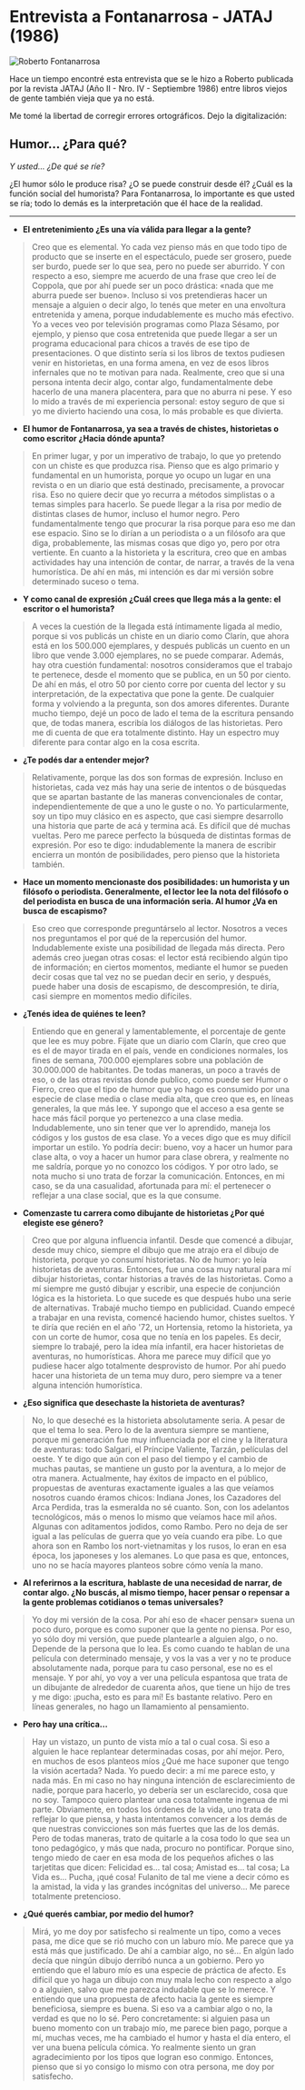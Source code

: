 # Entrevista a Fontanarrosa - JATAJ (1986)

![](../../../shared/images/Roberto_Fontanarrosa.png "Roberto Fontanarrosa")

Hace un tiempo encontré esta entrevista que se le hizo a Roberto publicada por la revista JATAJ (Año II - Nro. IV - Septiembre 1986) entre libros viejos de gente también vieja que ya no está.

Me tomé la libertad de corregir errores ortográficos. Dejo la digitalización:

## Humor... ¿Para qué?

*Y usted... ¿De qué se ríe?*

¿El humor sólo le produce risa? ¿O se puede construir desde él? ¿Cuál es la función social del humorista? Para Fontanarrosa, lo importante es que usted se ría; todo lo demás es la interpretación que él hace de la realidad.

______________________________________________________________________

- **El entretenimiento ¿Es una vía válida para llegar a la gente?**

> Creo que es elemental. Yo cada vez pienso más en que todo tipo de producto que se inserte en el espectáculo, puede ser grosero, puede ser burdo, puede ser lo que sea, pero no puede ser aburrido. Y con respecto a eso, siempre me acuerdo de una frase que creo leí de Coppola, que por ahí puede ser un poco drástica: «nada que me aburra puede ser bueno». Incluso si vos pretendieras hacer un mensaje a alguien o decir algo, lo tenés que meter en una envoltura entretenida y amena, porque indudablemente es mucho más efectivo. Yo a veces veo por televisión programas como Plaza Sésamo, por ejemplo, y pienso que cosa entretenida que puede llegar a ser un programa educacional para chicos a través de ese tipo de presentaciones. O que distinto sería si los libros de textos pudiesen venir en historietas, en una forma amena, en vez de esos libros infernales que no te motivan para nada. Realmente, creo que si una persona intenta decir algo, contar algo, fundamentalmente debe hacerlo de una manera placentera, para que no aburra ni pese. Y eso lo mido a través de mi experiencia personal: estoy seguro de que si yo me divierto haciendo una cosa, lo más probable es que divierta.

- **El humor de Fontanarrosa, ya sea a través de chistes, historietas o como escritor ¿Hacia dónde apunta?**

> En primer lugar, y por un imperativo de trabajo, lo que yo pretendo con un chiste es que produzca risa. Pienso que es algo primario y fundamental en un humorista, porque yo ocupo un lugar en una revista o en un diario que está destinado, precisamente, a provocar risa. Eso no quiere decir que yo recurra a métodos simplistas o a temas simples para hacerlo. Se puede llegar a la risa por medio de distintas clases de humor, incluso el humor negro. Pero fundamentalmente tengo que procurar la risa porque para eso me dan ese espacio. Sino se lo dirían a un periodista o a un filósofo ara que diga, probablemente, las mismas cosas que digo yo, pero por otra vertiente. En cuanto a la historieta y la escritura, creo que en ambas actividades hay una intención de contar, de narrar, a través de la vena humorística. De ahí en más, mi intención es dar mi versión sobre determinado suceso o tema.

- **Y como canal de expresión ¿Cuál crees que llega más a la gente: el escritor o el humorista?**

> A veces la cuestión de la llegada está íntimamente ligada al medio, porque si vos publicás un chiste en un diario como Clarín, que ahora está en los 500.000 ejemplares, y después publicás un cuento en un libro que vende 3.000 ejemplares, no se puede comparar. Además, hay otra cuestión fundamental: nosotros consideramos que el trabajo te pertenece, desde el momento que se publica, en un 50 por ciento. De ahí en más, el otro 50 por ciento corre por cuenta del lector y su interpretación, de la expectativa que pone la gente. De cualquier forma y volviendo a la pregunta, son dos amores diferentes. Durante mucho tiempo, dejé un poco de lado el tema de la escritura pensando que, de todas manera, escribía los diálogos de las historietas. Pero me di cuenta de que era totalmente distinto. Hay un espectro muy diferente para contar algo en la cosa escrita.

- **¿Te podés dar a entender mejor?**

> Relativamente, porque las dos son formas de expresión. Incluso en historietas, cada vez más hay una serie de intentos o de búsquedas que se apartan bastante de las maneras convencionales de contar, independientemente de que a uno le guste o no. Yo particularmente, soy un tipo muy clásico en es aspecto, que casi siempre desarrollo una historia que parte de acá y termina acá. Es difícil que dé muchas vueltas. Pero me parece perfecto la búsqueda de distintas formas de expresión. Por eso te digo: indudablemente la manera de escribir encierra un montón de posibilidades, pero pienso que la historieta también.

- **Hace un momento mencionaste dos posibilidades: un humorista y un filósofo o periodista. Generalmente, el lector lee la nota del filósofo o del periodista en busca de una información seria. Al humor ¿Va en busca de escapismo?**

> Eso creo que corresponde preguntárselo al lector. Nosotros a veces nos preguntamos el por qué de la repercusión del humor. Indudablemente existe una posibilidad de llegada más directa. Pero además creo juegan otras cosas: el lector está recibiendo algún tipo de información; en ciertos momentos, mediante el humor se pueden decir cosas que tal vez no se puedan decir en serio, y después, puede haber una dosis de escapismo, de descompresión, te diría, casi siempre en momentos medio difíciles.

- **¿Tenés idea de quiénes te leen?**

> Entiendo que en general y lamentablemente, el porcentaje de gente que lee es muy pobre. Fijate que un diario com Clarín, que creo que es el de mayor tirada en el país, vende en condiciones normales, los fines de semana, 700.000 ejemplares sobre una población de 30.000.000 de habitantes. De todas maneras, un poco a través de eso, o de las otras revistas donde publico, como puede ser Humor o Fierro, creo que el tipo de humor que yo hago es consumido por una especie de clase media o clase media alta, que creo que es, en líneas generales, la que más lee. Y supongo que el acceso a esa gente se hace más fácil porque yo pertenezco a una clase media. Indudablemente, uno sin tener que ver lo aprendido, maneja los códigos y los gustos de esa clase. Yo a veces digo que es muy difícil importar un estilo. Yo podría decir: bueno, voy a hacer un humor para clase alta, o voy a hacer un humor para clase obrera, y realmente no me saldría, porque yo no conozco los códigos. Y por otro lado, se nota mucho si uno trata de forzar la comunicación. Entonces, en mi caso, se da una casualidad, afortunada para mí: el pertenecer o reflejar a una clase social, que es la que consume.

- **Comenzaste tu carrera como dibujante de historietas ¿Por qué elegiste ese género?**

> Creo que por alguna influencia infantil. Desde que comencé a dibujar, desde muy chico, siempre el dibujo que me atrajo era el dibujo de historieta, porque yo consumí historietas. No de humor: yo leía historietas de aventuras. Entonces, fue una cosa muy natural para mí dibujar historietas, contar historias a través de las historietas. Como a mí siempre me gustó dibujar y escribir, una especie de conjunción lógica es la historieta. Lo que sucede es que después hubo una serie de alternativas. Trabajé mucho tiempo en publicidad. Cuando empecé a trabajar en una revista, comencé haciendo humor, chistes sueltos. Y te diría que recién en el año '72, un Hortensia, retomo la historieta, ya con un corte de humor, cosa que no tenía en los papeles. Es decir, siempre lo trabajé, pero la idea mía infantil, era hacer historietas de aventuras, no humorísticas. Ahora me parece muy difícil que yo pudiese hacer algo totalmente desprovisto de humor. Por ahí puedo hacer una historieta de un tema muy duro, pero siempre va a tener alguna intención humorística.

- **¿Eso significa que desechaste la historieta de aventuras?**

> No, lo que deseché es la historieta absolutamente seria. A pesar de que el tema lo sea. Pero lo de la aventura siempre se mantiene, porque mi generación fue muy influenciada por el cine y la literatura de aventuras: todo Salgari, el Príncipe Valiente, Tarzán, películas del oeste. Y te digo que aún con el paso del tiempo y el cambio de muchas pautas, se mantiene un gusto por la aventura, a lo mejor de otra manera. Actualmente, hay éxitos de impacto en el público, propuestas de aventuras exactamente iguales a las que veíamos nosotros cuando éramos chicos: Indiana Jones, los Cazadores del Arca Perdida, tras la esmeralda no sé cuanto. Son, con los adelantos tecnológicos, más o menos lo mismo que veíamos hace mil años. Algunas con aditamentos jodidos, como Rambo. Pero no deja de ser igual a las películas de guerra que yo veía cuando era pibe. Lo que ahora son en Rambo los nort-vietnamitas y los rusos, lo eran en esa época, los japoneses y los alemanes. Lo que pasa es que, entonces, uno no se hacía mayores planteos sobre cómo venía la mano.

- **Al referirnos a la escritura, hablaste de una necesidad de narrar, de contar algo. ¿No buscás, al mismo tiempo, hacer pensar o repensar a la gente problemas cotidianos o temas universales?**

> Yo doy mi versión de la cosa. Por ahí eso de «hacer pensar» suena un poco duro, porque es como suponer que la gente no piensa. Por eso, yo sólo doy mi versión, que puede plantearle a alguien algo, o no. Depende de la persona que lo lea. Es como cuando te hablan de una película con determinado mensaje, y vos la vas a ver y no te produce absolutamente nada, porque para tu caso personal, ese no es el mensaje. Y por ahí, yo voy a ver una película espantosa que trata de un dibujante de alrededor de cuarenta años, que tiene un hijo de tres y me digo: ¡pucha, esto es para mí! Es bastante relativo. Pero en líneas generales, no hago un llamamiento al pensamiento.

- **Pero hay una crítica...**

> Hay un vistazo, un punto de vista mío a tal o cual cosa. Si eso a alguien le hace replantear determinadas cosas, por ahí mejor. Pero, en muchos de esos planteos míos ¿Qué me hace suponer que tengo la visión acertada? Nada. Yo puedo decir: a mí me parece esto, y nada más. En mi caso no hay ninguna intención de esclarecimiento de nadie, porque para hacerlo, yo debería ser un esclarecido, cosa que no soy. Tampoco quiero plantear una cosa totalmente ingenua de mi parte. Obviamente, en todos los órdenes de la vida, uno trata de reflejar lo que piensa, y hasta intentamos convencer a los demás de que nuestras convicciones son más fuertes que las de los demás. Pero de todas maneras, trato de quitarle a la cosa todo lo que sea un tono pedagógico, y más que nada, procuro no pontificar. Porque sino, tengo miedo de caer en esa moda de los pequeños afiches o las tarjetitas que dicen: Felicidad es... tal cosa; Amistad es... tal cosa; La Vida es... Pucha, ¡qué cosa! Fulanito de tal me viene a decir cómo es la amistad, la vida y las grandes incógnitas del universo... Me parece totalmente pretencioso.

- **¿Qué querés cambiar, por medio del humor?**

> Mirá, yo me doy por satisfecho si realmente un tipo, como a veces pasa, me dice que se rió mucho con un laburo mío. Me parece que ya está más que justificado. De ahí a cambiar algo, no sé... En algún lado decía que ningún dibujo derribó nunca a un gobierno. Pero yo entiendo que el laburo mío es una especie de práctica de afecto. Es difícil que yo haga un dibujo con muy mala lecho con respecto a algo o a alguien, salvo que me parezca indudable que se lo merece. Y entiendo que una propuesta de afecto hacia la gente es siempre beneficiosa, siempre es buena. Si eso va a cambiar algo o no, la verdad es que no lo sé. Pero concretamente: si alguien pasa un bueno momento con un trabajo mío, me parece bien pago, porque a mí, muchas veces, me ha cambiado el humor y hasta el día entero, el ver una buena película cómica. Yo realmente siento un gran agradecimiento por los tipos que logran eso conmigo. Entonces, pienso que si yo consigo lo mismo con otra persona, me doy por satisfecho.
